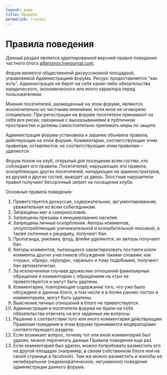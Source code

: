 ```yaml
---
layout: page
title: Правила
permalink: /rules/
---
```

# Правила поведения

Данный раздел является адаптированной версией правил поведения частного блога [aillarionov.livejournal.com](http://aillarionov.livejournal.com/).

Форум является общественной дискуссионной площадкой, управляемой Администрацией форума. Ресурс предоставляется "как есть". Администрация не берет на себя какие-либо обязательства юридического, экономического или иного характера перед пользователями.

Мнения посетителей, размещенные на этом форуме, являются исключительно их частными мнениями, если иное не оговорено специально. При регистрации на форуме посетители принимают на себя все риски, связанные с высказываниями в публичном пространстве и должны самостоятельно принимать меры по защите. 

Администрация форума установила и заранее объявила правила, действующие на этом форуме. Комментарии, соответствующие этим правилам, оставляются; не соответствующие этим правилам – удаляются.

Форум похож на клуб, открытый для посещения всем гостям, кто соблюдает его правила. Посетителей, нарушающих эти правила, оскорбляющих других посетителей, нападающих на администраторов, их друзей и других гостей, выводят за дверь. Злостные нарушители правил получают бессрочный запрет на посещение клуба.

Основные правила поведения:

1. Приветствуется дискуссия, содержательная, аргументированная, уважительная ко всем собеседникам.
2. Запрещены мат и сквернословие.
3. Запрещены призывы к инициированию насилия.
4. Запрещены личные оскорбления. Авторы комментов, злоупотребляющие уничижительной и оскорбительной лексикой, а также склонные к рецидиву, получают бан.
5. Пропаганда, реклама, флуд, флейм удаляются, их авторы получают бан. 
6. Авторы комментов, пытающихся характеризовать постинги и/или комменты других участников обсуждения такими словами, как «чушь», «бред», «ерунда», «вранье» и тому подобными, получают бан автоматически.
7. За исключением случаев дружеских отношений фамильярные обращения и комментарии с обращением на «ты» не приветствуются и могут быть удалены.
8. Комментарии, повторяющие содержание того, что уже было обсуждено в данном блоге, в том числе и в более ранних постах и комментариях, могут быть удалены.
9. Выяснение личных отношений в блоге не приветствуется.
10. Администрация и посетители форума не брали на себя обязательства отвечать на все заданные им вопросы.
11. Решение о соответствии того или иного комментария действующим Правилам поведения в этом форуме принимается модераторами соответствующего раздела. 
12. Если возникает вопрос, почему тот или иной комментарий был удален, можно перечитать данные Правила поведения еще раз.
13. Если комментарий был удален, можно попробовать разместить его на другой площадке (например, в своем собственном блоге или на своей странице в facebook). Там же можно разместить и жалобы на нелиберальное (недемократическое, негуманное) поведение администрации данного форума.
